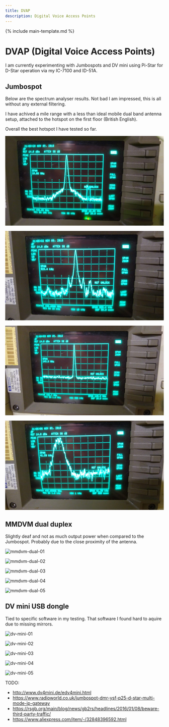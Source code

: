 ```yaml
---
title: DVAP
description: Digital Voice Access Points
---
```


{% include main-template.md %}

# DVAP (Digital Voice Access Points)

I am currently experimenting with Jumbospots and DV mini using Pi-Star for D-Star operation via my IC-7100 and ID-51A.

## Jumbospot

Below are the spectrum analyser results. Not bad I am impressed, this is all without any external filtering.

I have achived a mile range with a less than ideal mobile dual band antenna setup, attached to the hotspot on the first floor (British English).

Overall the best hotspot I have tested so far.

![jumbospot-01](/assets/images/ham-radio/dvap/jumbospot-01.jpeg)

![jumbospot-02](/assets/images/ham-radio/dvap/jumbospot-02.jpeg)

![jumbospot-03](/assets/images/ham-radio/dvap/jumbospot-03.jpeg)

![jumbospot-04](/assets/images/ham-radio/dvap/jumbospot-04.jpeg)

## MMDVM dual duplex

Slightly deaf and not as much output power when compared to the Jumbospot. Probably due to the close proximity of the antenna.

![mmdvm-dual-01](/assets/images/ham-radio/dvap/mmdvm-dual-01.jpg)

![mmdvm-dual-02](/assets/images/ham-radio/dvap/mmdvm-dual-02.jpg)

![mmdvm-dual-03](/assets/images/ham-radio/dvap/mmdvm-dual-03.jpg)

![mmdvm-dual-04](/assets/images/ham-radio/dvap/mmdvm-dual-04.jpg)

![mmdvm-dual-05](/assets/images/ham-radio/dvap/mmdvm-dual-05.jpg)

## DV mini USB dongle

Tied to specific software in my testing. That software I found hard to aquire due to missing mirrors.

![dv-mini-01](/assets/images/ham-radio/dvap/dv-mini-01.jpg)

![dv-mini-02](/assets/images/ham-radio/dvap/dv-mini-02.jpg)

![dv-mini-03](/assets/images/ham-radio/dvap/dv-mini-03.jpg)

![dv-mini-04](/assets/images/ham-radio/dvap/dv-mini-04.jpg)

![dv-mini-05](/assets/images/ham-radio/dvap/dv-mini-05.jpg)

TODO:
* http://www.dv4mini.de/edv4mini.html
* https://www.radioworld.co.uk/jumbospot-dmr-ysf-p25-d-star-multi-mode-ip-gateway
* https://rsgb.org/main/blog/news/gb2rs/headlines/2016/01/08/beware-third-party-traffic/
* https://www.aliexpress.com/item/-/32848396592.html
